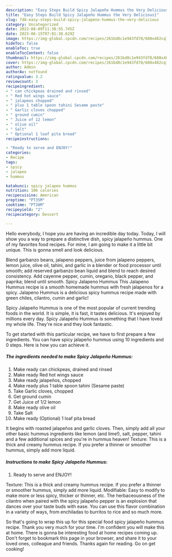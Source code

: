 ```yaml
---
description: "Easy Steps Build Spicy Jalapeño Hummus the Very Delicious}"
title: "Easy Steps Build Spicy Jalapeño Hummus the Very Delicious}"
slug: 748-easy-steps-build-spicy-jalapeno-hummus-the-very-delicious
category: Uncategorized
date: 2022-08-09T11:38:55.745Z
date: 2023-06-15T07:01:38.629Z
image: https://img-global.cpcdn.com/recipes/261bd8c1e943fd78/680x482cq70/spicy-jalapeno-hummus-recipe-main-photo.jpg
hideToc: false
enableToc: true
enableTocContent: false
thumbnail: https://img-global.cpcdn.com/recipes/261bd8c1e943fd78/680x482cq70/spicy-jalapeno-hummus-recipe-main-photo.jpg
cover: https://img-global.cpcdn.com/recipes/261bd8c1e943fd78/680x482cq70/spicy-jalapeno-hummus-recipe-main-photo.jpg
author: Admin
authorAv: notfound
ratingvalue: 3.2
reviewcount: 3
recipeingredient:
- " can chickpeas drained and rinsed"
- " Red hot wings sauce"
- " jalapeos chopped"
- " plus 1 table spoon tahini Sesame paste"
- " Garlic cloves chopped"
- " ground cumin"
- " Juice of 12 lemon"
- " olive oil"
- " Salt"
- " Optional 1 loaf pita bread"
recipeinstructions:

- "Ready to serve and ENJOY!"
categories:
- Recipe
tags:
- spicy
- jalapeo
- hummus

katakunci: spicy jalapeo hummus 
nutrition: 106 calories
recipecuisine: American
preptime: "PT35M"
cooktime: "PT38M"
recipeyield: "2"
recipecategory: Dessert

---
```



Hello everybody, I hope you are having an incredible day today. Today, I will show you a way to prepare a distinctive dish, spicy jalapeño hummus. One of my favorites food recipes. For mine, I am going to make it a little bit unique. This is gonna smell and look delicious.

Blend garbanzo beans, jalapeno peppers, juice from jalapeno peppers, lemon juice, olive oil, tahini, and garlic in a blender or food processor until smooth; add reserved garbanzo bean liquid and blend to reach desired consistency. Add cayenne pepper, cumin, oregano, black pepper, and paprika; blend until smooth. Spicy Jalapeno Hummus This Jalapeno Hummus recipe is a smooth homemade hummus with fresh jalapenos for a spicy. Jalapeno Hummus is a delicious spicy hummus recipe made with green chiles, cilantro, cumin and garlic!

Spicy Jalapeño Hummus is one of the most popular of current trending foods in the world. It is simple, it is fast, it tastes delicious. It's enjoyed by millions every day. Spicy Jalapeño Hummus is something that I have loved my whole life. They're nice and they look fantastic.


To get started with this particular recipe, we have to first prepare a few ingredients. You can have spicy jalapeño hummus using 10 ingredients and 0 steps. Here is how you can achieve it.

<!--inarticleads1-->

##### The ingredients needed to make Spicy Jalapeño Hummus:

1. Make ready  can chickpeas, drained and rinsed
1. Make ready  Red hot wings sauce
1. Make ready  jalapeños, chopped
1. Make ready  plus 1 table spoon tahini (Sesame paste)
1. Take  Garlic cloves, chopped
1. Get  ground cumin
1. Get  Juice of 1/2 lemon
1. Make ready  olive oil
1. Take  Salt
1. Make ready  (Optional) 1 loaf pita bread


It begins with roasted jalapeños and garlic cloves. Then, simply add all your other basic hummus ingredients like lemon (and lime!), salt, pepper, tahini and a few additional spices and you&#39;re in hummus heaven! Texture: This is a thick and creamy hummus recipe. If you prefer a thinner or smoother hummus, simply add more liquid. 

<!--inarticleads2-->

##### Instructions to make Spicy Jalapeño Hummus:


1. Ready to serve and ENJOY!

Texture: This is a thick and creamy hummus recipe. If you prefer a thinner or smoother hummus, simply add more liquid. Modifiable: Easy to modify to make more or less spicy, thicker or thinner, etc. The herbaceousness of the cilantro when paired with the spicy jalapeño pepper is an explosion that dances over your taste buds with ease. You can use this flavor combination in a variety of ways, from enchiladas to burritos to rice and so much more. 

So that's going to wrap this up for this special food spicy jalapeño hummus recipe. Thank you very much for your time. I'm confident you will make this at home. There is gonna be interesting food at home recipes coming up. Don't forget to bookmark this page in your browser, and share it to your loved ones, colleague and friends. Thanks again for reading. Go on get cooking!
